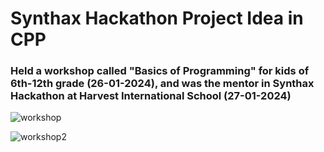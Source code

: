 # Synthax Hackathon Project Idea in CPP

### Held a workshop called "Basics of Programming" for kids of 6th-12th grade (26-01-2024), and was the mentor in Synthax Hackathon at Harvest International School (27-01-2024)


![workshop](https://github.com/urvashii-b/Synthax-Hangman-CPP/assets/130129236/c5795a46-201c-48a5-80d3-ef3f60d9b8b7)

![workshop2](https://github.com/urvashii-b/Synthax-Hangman-CPP/assets/130129236/2dbf00c1-0729-4748-a54b-04eee7965d0d)



